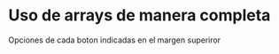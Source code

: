 <h1>Uso de arrays de manera completa</h1>
<p>Opciones de cada boton indicadas en el margen superiror</p>
